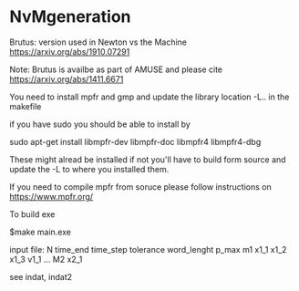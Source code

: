 # NvMgeneration

Brutus: version used in Newton vs the Machine https://arxiv.org/abs/1910.07291

Note: Brutus is availbe as part of AMUSE and please cite https://arxiv.org/abs/1411.6671

You need to install mpfr and gmp and update the library location -L.. in the makefile 

if you have sudo you should be able to install by

sudo apt-get install libmpfr-dev libmpfr-doc libmpfr4 libmpfr4-dbg

These might alread be installed if not you'll have to build form source and update the -L to where you installed them.


If you need to compile mpfr from soruce please follow instructions on https://www.mpfr.org/

To build exe 

$make main.exe

input file:
N  time_end time_step tolerance word_lenght p_max
m1 x1_1 x1_2 x1_3 v1_1 ...
M2 x2_1

see indat, indat2
